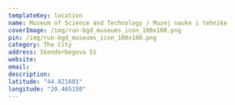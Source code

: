 ```yaml
---
templateKey: location
name: Museum of Science and Technology / Muzej nauke i tehnike
coverImage: /img/run-bgd_museums_icon_100x100.png
pin: /img/run-bgd_museums_icon_100x100.png
category: The City
address: Skenderbegova 51
website:
email: 
description:
latitude: "44.821601"
longitude: "20.465150"
---
```

